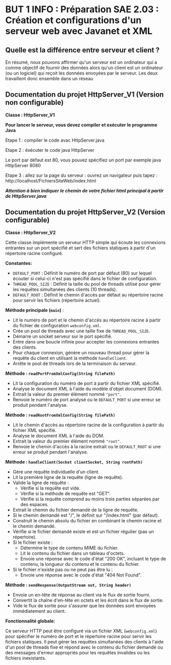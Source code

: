 # BUT 1 INFO : Préparation SAE 2.03 : Création et configurations d'un serveur web avec Javanet et XML
## Quelle est la différence entre serveur et client ?

En résumé, nous pouvons affirmer qu'un serveur est un ordinateur qui a comme objectif de fournir des données alors qu'un client est un ordinateur (ou un logiciel) qui reçoit les données envoyées par le serveur. Les deux travaillent donc ensemble dans un réseau

## Documentation du projet HttpServer_V1 (Version non configurable)

**Classe : HttpServer_V1**

**Pour lancer le serveur, vous devez compiler et exécuter le programme Java**

Etape 1 : compiler le code
avac HttpServer.java 


Etape 2 : éxécuter le code 
java HttpServer

Le port par défaut est 80, vous pouvez spécifiez un port par exemple 
java HttpServer 8080

Etape 3 : allez sur la page du serveur : 
ouvrez un navigateur puis tapez : http://localhost/FichiersSiteWeb/index.html

***Attention à bien indiquer le chemin de votre fichier html principal  à partir de HttpServer.java***

## Documentation du projet HttpServer_V2 (Version configurable)

**Classe : HttpServer_V2**

Cette classe implémente un serveur HTTP simple qui écoute les connexions entrantes sur un port spécifié et sert des fichiers statiques à partir d'un répertoire racine configuré.

**Constantes:**

* `DEFAULT_PORT` : Définit le numéro de port par défaut (80) sur lequel écouter si celui-ci n'est pas spécifié dans le fichier de configuration.
* `THREAD_POOL_SIZE` : Définit la taille du pool de threads utilisé pour gérer les requêtes simultanées des clients (10 threads).
* `DEFAULT_ROOT` : Définit le chemin d'accès par défaut au répertoire racine pour servir les fichiers (répertoire actuel).

**Méthode principale (`main`)** :

* Lit le numéro de port et le chemin d'accès au répertoire racine à partir du fichier de configuration `webconfig.xml`.
* Crée un pool de threads avec une taille fixe de `THREAD_POOL_SIZE`.
* Démarre un socket serveur sur le port spécifié.
* Entre dans une boucle infinie pour accepter les connexions entrantes des clients.
* Pour chaque connexion, génère un nouveau thread pour gérer la requête du client en utilisant la méthode `handleClient`.
* Arrête le pool de threads lors de la terminaison du serveur.

**Méthode : `readPortFromXmlConfig(String filePath)`**

* Lit la configuration du numéro de port à partir du fichier XML spécifié.
* Analyse le document XML à l'aide du modèle d'objet document (DOM).
* Extrait la valeur du premier élément nommé `"port"`.
* Renvoie le numéro de port analysé ou le `DEFAULT_PORT` si une erreur se produit pendant l'analyse.

**Méthode : `readRootFromXmlConfig(String filePath)`**

* Lit le chemin d'accès au répertoire racine de la configuration à partir du fichier XML spécifié.
* Analyse le document XML à l'aide du DOM.
* Extrait la valeur du premier élément nommé `"root"`.
* Renvoie le chemin d'accès à la racine extrait ou le `DEFAULT_ROOT` si une erreur se produit pendant l'analyse.

**Méthode : `handleClient(Socket clientSocket, String rootPath)`**

* Gère une requête individuelle d'un client.
* Lit la première ligne de la requête (ligne de requête).
* Valide la ligne de requête :
    * Vérifie si la requête est vide.
    * Vérifie si la méthode de requête est "GET".
    * Vérifie si la requête comprend au moins trois parties séparées par des espaces.
* Extrait le chemin du fichier demandé de la ligne de requête.
* Si le chemin demandé est "/", le définit sur "/index.html" (par défaut).
* Construit le chemin absolu du fichier en combinant le chemin racine et le chemin demandé.
* Vérifie si le fichier demandé existe et est un fichier régulier (pas un répertoire).
* Si le fichier existe :
    * Détermine le type de contenu MIME du fichier.
    * Lit le contenu du fichier dans un tableau d'octets.
    * Envoie une réponse avec le code d'état "200 OK", incluant le type de contenu, la longueur du contenu et le contenu du fichier.
* Si le fichier n'existe pas ou ne peut pas être lu :
    * Envoie une réponse avec le code d'état "404 Not Found".

**Méthode : `sendResponse(OutputStream out, String header)`**

* Envoie un en-tête de réponse au client via le flux de sortie fourni.
* Convertit la chaîne d'en-tête en octets et les écrit dans le flux de sortie.
* Vide le flux de sortie pour s'assurer que les données sont envoyées immédiatement au client.

**Fonctionnalité globale:**

Ce serveur HTTP peut être configuré via un fichier XML (`webconfig.xml`) pour spécifier le numéro de port et le répertoire racine pour servir les fichiers statiques. Il peut gérer les requêtes simultanées des clients à l'aide d'un pool de threads fixe et répond avec le contenu du fichier demandé ou des messages d'erreur appropriés pour les requêtes invalides ou les fichiers inexistants.



